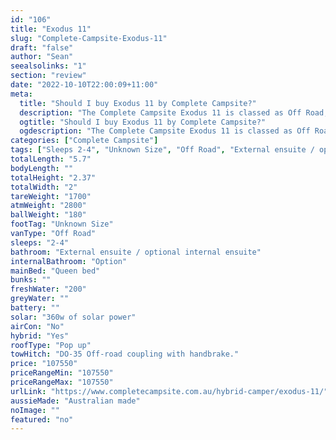 ```yaml
---
id: "106"
title: "Exodus 11"
slug: "Complete-Campsite-Exodus-11"
draft: "false"
author: "Sean"
seealsolinks: "1"
section: "review"
date: "2022-10-10T22:00:09+11:00"
meta:
  title: "Should I buy Exodus 11 by Complete Campsite?"
  description: "The Complete Campsite Exodus 11 is classed as Off Road, and sleeps 2-4 people. It is Australian made and comes in at Unknown Size. It generally has External ensuite / optional internal ensuite."
  ogtitle: "Should I buy Exodus 11 by Complete Campsite?"
  ogdescription: "The Complete Campsite Exodus 11 is classed as Off Road, and sleeps 2-4 people. It is Australian made and comes in at Unknown Size. It generally has External ensuite / optional internal ensuite."
categories: ["Complete Campsite"]
tags: ["Sleeps 2-4", "Unknown Size", "Off Road", "External ensuite / optional internal ensuite", "Pop up", "Over 100k"]
totalLength: "5.7"
bodyLength: ""
totalHeight: "2.37"
totalWidth: "2"
tareWeight: "1700"
atmWeight: "2800"
ballWeight: "180"
footTag: "Unknown Size"
vanType: "Off Road"
sleeps: "2-4"
bathroom: "External ensuite / optional internal ensuite"
internalBathroom: "Option"
mainBed: "Queen bed"
bunks: ""
freshWater: "200"
greyWater: ""
battery: ""
solar: "360w of solar power"
airCon: "No"
hybrid: "Yes"
roofType: "Pop up"
towHitch: "DO-35 Off-road coupling with handbrake."
price: "107550"
priceRangeMin: "107550"
priceRangeMax: "107550"
urlLink: "https://www.completecampsite.com.au/hybrid-camper/exodus-11/"
aussieMade: "Australian made"
noImage: ""
featured: "no"
---
```

